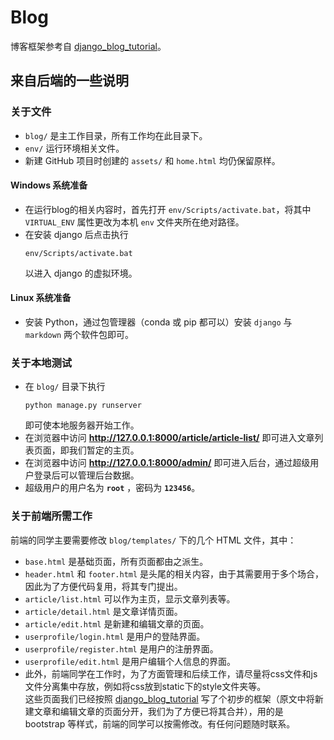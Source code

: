 # Blog

博客框架参考自 [django_blog_tutorial](https://github.com/stacklens/django_blog_tutorial)。

## 来自后端的一些说明
### 关于文件
- `blog/` 是主工作目录，所有工作均在此目录下。
- `env/` 运行环境相关文件。
- 新建 GitHub 项目时创建的 `assets/` 和 `home.html` 均仍保留原样。

#### Windows 系统准备
- 在运行blog的相关内容时，首先打开 `env/Scripts/activate.bat`，将其中 `VIRTUAL_ENV` 属性更改为本机 `env` 文件夹所在绝对路径。
- 在安装 django 后点击执行
  ```
  env/Scripts/activate.bat
  ```
  以进入 django 的虚拟环境。

#### Linux 系统准备
- 安装 Python，通过包管理器（conda 或 pip 都可以）安装 `django` 与 `markdown` 两个软件包即可。

### 关于本地测试
- 在 `blog/` 目录下执行
  ```shell
  python manage.py runserver
  ```
  即可使本地服务器开始工作。
- 在浏览器中访问 **http://127.0.0.1:8000/article/article-list/** 即可进入文章列表页面，即我们暂定的主页。
- 在浏览器中访问 **http://127.0.0.1:8000/admin/** 即可进入后台，通过超级用户登录后可以管理后台数据。
- 超级用户的用户名为 **`root`** ，密码为 **`123456`**。

### 关于前端所需工作
前端的同学主要需要修改 `blog/templates/` 下的几个 HTML 文件，其中：
- `base.html` 是基础页面，所有页面都由之派生。
- `header.html` 和 `footer.html` 是头尾的相关内容，由于其需要用于多个场合，因此为了方便代码复用，将其专门提出。
- `article/list.html` 可以作为主页，显示文章列表等。
- `article/detail.html` 是文章详情页面。
- `article/edit.html` 是新建和编辑文章的页面。
- `userprofile/login.html` 是用户的登陆界面。
- `userprofile/register.html` 是用户的注册界面。
- `userprofile/edit.html` 是用户编辑个人信息的界面。 
- 此外，前端同学在工作时，为了方面管理和后续工作，请尽量将css文件和js文件分离集中存放，例如将css放到static下的style文件夹等。  
这些页面我们已经按照 [django_blog_tutorial](https://github.com/stacklens/django_blog_tutorial) 写了个初步的框架（原文中将新建文章和编辑文章的页面分开，我们为了方便已将其合并），用的是 bootstrap 等样式，前端的同学可以按需修改。有任何问题随时联系。
